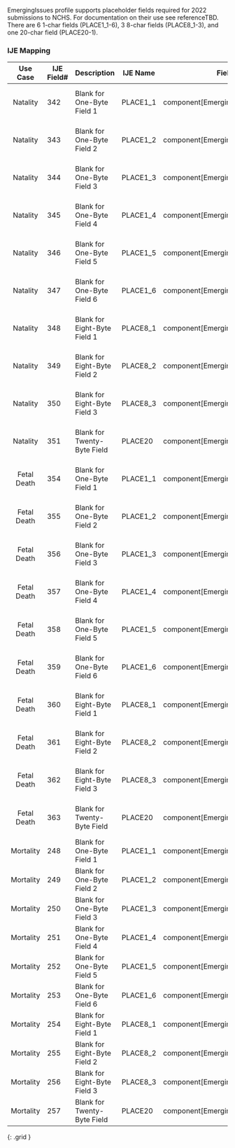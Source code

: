 EmergingIssues profile supports placeholder fields required for 2022 submissions to NCHS.
                For documentation on their use see referenceTBD.
                There are 6 1-char fields (PLACE1_1-6), 3 8-char fields (PLACE8_1-3), and one 20-char field (PLACE20-1).
### IJE Mapping

| **Use Case** |  **IJE Field#**   |  **Description**  | **IJE Name**  |  **Field**  |  **Type**  | **Value Set**  |
| :---------: | --------------- | ------------ | ------------- | ---------- | ---------- | -------------- |
| Natality | 342 | Blank for One-Byte Field 1 | PLACE1_1 | component[EmergingIssue1_1].value |string(1) |formerly not implemented, used VRDR as example |
| Natality | 343 | Blank for One-Byte Field 2 | PLACE1_2 | component[EmergingIssue1_2].value |string(1) |formerly not implemented, used VRDR as example |
| Natality | 344 | Blank for One-Byte Field 3 | PLACE1_3 | component[EmergingIssue1_3].value |string(1) |formerly not implemented, used VRDR as example |
| Natality | 345 | Blank for One-Byte Field 4 | PLACE1_4 | component[EmergingIssue1_4].value |string(1) |formerly not implemented, used VRDR as example |
| Natality | 346 | Blank for One-Byte Field 5 | PLACE1_5 | component[EmergingIssue1_5].value |string(1) |formerly not implemented, used VRDR as example |
| Natality | 347 | Blank for One-Byte Field 6 | PLACE1_6 | component[EmergingIssue1_6].value |string(1) |formerly not implemented, used VRDR as example |
| Natality | 348 | Blank for Eight-Byte Field 1 | PLACE8_1 | component[EmergingIssue8_1].value |string(8) |formerly not implemented, used VRDR as example |
| Natality | 349 | Blank for Eight-Byte Field 2 | PLACE8_2 | component[EmergingIssue8_2].value |string(8) |formerly not implemented, used VRDR as example |
| Natality | 350 | Blank for Eight-Byte Field 3 | PLACE8_3 | component[EmergingIssue8_3].value |string(8) |formerly not implemented, used VRDR as example |
| Natality | 351 | Blank for Twenty-Byte Field | PLACE20 | component[EmergingIssue20].value |string(20) |formerly not implemented, used VRDR as example |
| Fetal Death | 354 | Blank for One-Byte Field 1 | PLACE1_1 | component[EmergingIssue1_1].value |string(1) |formerly not implemented, used VRDR as example |
| Fetal Death | 355 | Blank for One-Byte Field 2 | PLACE1_2 | component[EmergingIssue1_2].value |string(1) |formerly not implemented, used VRDR as example |
| Fetal Death | 356 | Blank for One-Byte Field 3 | PLACE1_3 | component[EmergingIssue1_3].value |string(1) |formerly not implemented, used VRDR as example |
| Fetal Death | 357 | Blank for One-Byte Field 4 | PLACE1_4 | component[EmergingIssue1_4].value |string(1) |formerly not implemented, used VRDR as example |
| Fetal Death | 358 | Blank for One-Byte Field 5 | PLACE1_5 | component[EmergingIssue1_5].value |string(1) |formerly not implemented, used VRDR as example |
| Fetal Death | 359 | Blank for One-Byte Field 6 | PLACE1_6 | component[EmergingIssue1_6].value |string(1) |formerly not implemented, used VRDR as example |
| Fetal Death | 360 | Blank for Eight-Byte Field 1 | PLACE8_1 | component[EmergingIssue8_1].value |string(8) |formerly not implemented, used VRDR as example |
| Fetal Death | 361 | Blank for Eight-Byte Field 2 | PLACE8_2 | component[EmergingIssue8_2].value |string(8) |formerly not implemented, used VRDR as example |
| Fetal Death | 362 | Blank for Eight-Byte Field 3 | PLACE8_3 | component[EmergingIssue8_3].value |string(8) |formerly not implemented, used VRDR as example |
| Fetal Death | 363 | Blank for Twenty-Byte Field | PLACE20 | component[EmergingIssue20].value |string(20) |formerly not implemented, used VRDR as example |
| Mortality | 248 | Blank for One-Byte Field 1 | PLACE1_1 | component[EmergingIssue1_1].value |string(1) |- |
| Mortality | 249 | Blank for One-Byte Field 2 | PLACE1_2 | component[EmergingIssue1_2].value |string(1) |- |
| Mortality | 250 | Blank for One-Byte Field 3 | PLACE1_3 | component[EmergingIssue1_3].value |string(1) |- |
| Mortality | 251 | Blank for One-Byte Field 4 | PLACE1_4 | component[EmergingIssue1_4].value |string(1) |- |
| Mortality | 252 | Blank for One-Byte Field 5 | PLACE1_5 | component[EmergingIssue1_5].value |string(1) |- |
| Mortality | 253 | Blank for One-Byte Field 6 | PLACE1_6 | component[EmergingIssue1_6].value |string(1) |- |
| Mortality | 254 | Blank for Eight-Byte Field 1 | PLACE8_1 | component[EmergingIssue8_1].value |string(8) |- |
| Mortality | 255 | Blank for Eight-Byte Field 2 | PLACE8_2 | component[EmergingIssue8_2].value |string(8) |- |
| Mortality | 256 | Blank for Eight-Byte Field 3 | PLACE8_3 | component[EmergingIssue8_3].value |string(8) |- |
| Mortality | 257 | Blank for Twenty-Byte Field | PLACE20 | component[EmergingIssue20].value |string(20) |- |
{: .grid }
